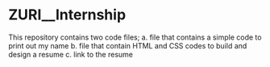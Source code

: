 # ZURI__Internship

This repository contains two code files;
  a. file that contains a simple code to print out my name
  b. file that contain HTML and CSS codes to build and design a resume
  c. link to the resume
